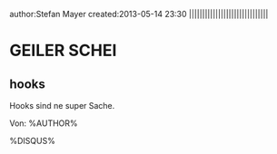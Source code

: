 author:Stefan Mayer
created:2013-05-14 23:30
||||||||||||||||||||||||||||||

GEILER SCHEI
============

hooks
------

Hooks sind ne super Sache.

<p>Von: %AUTHOR%</p>

%DISQUS%